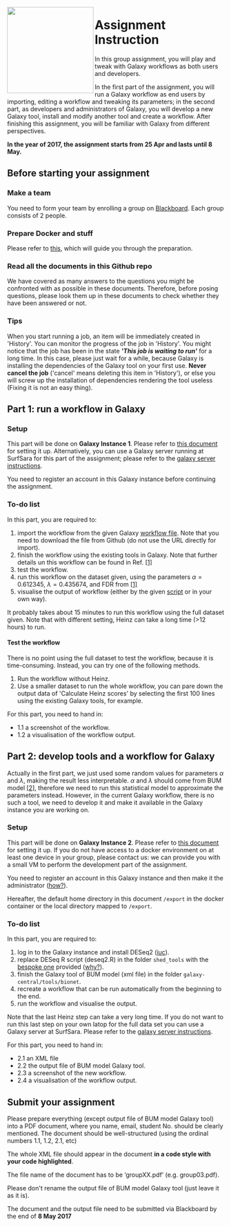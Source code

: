 
<a href="https://galaxyproject.org/"><img src="https://galaxyproject.org/images/galaxy-logos/galaxy_project_logo.jpg" align="left" width="200" ></a>
# Assignment Instruction

In this group assignment, you will play and tweak with Galaxy workflows as both users and developers.

In the first part of the assignment, you will run a Galaxy workflow as end users by importing, editing a workflow and tweaking its parameters; in the second part, as developers and administrators of Galaxy, you will develop a new Galaxy tool, install and modify another tool and create a workflow. After finishing this assignment, you will be familiar with Galaxy from different perspectives.

**In the year of 2017, the assignment starts from 25 Apr and lasts until 8 May.**

## Before starting your assignment

### Make a team

You need to form your team by enrolling a group on [Blackboard](https:://bb.vu.nl). Each group consists of 2 people.

### Prepare Docker and stuff

Please refer to [this](https://github.com/ibivu/B4TM-Galaxy-2017/tree/master/docker), which will guide you through the preparation.

### Read all the documents in this Github repo

We have covered as many answers to the questions you might be confronted with as possible in these documents. Therefore, before posing questions, please look them up in these documents to check whether they have been answered or not.

### Tips

When you start running a job, an item will be immediately created in 'History'. You can monitor the progress of the job in 'History'. You might notice that the job has been in the state ***'This job is waiting to run'*** for a long time. In this case, please just wait for a while, because Galaxy is installing the dependencies of the Galaxy tool on your first use. **Never cancel the job** ('cancel' means deleting this item in 'History'), or else you will screw up the installation of dependencies rendering the tool useless (Fixing it is not an easy thing). 

## Part 1: run a workflow in Galaxy

### Setup

This part will be done on **Galaxy Instance 1**. Please refer to [this document](https://github.com/ibivu/B4TM-Galaxy-2017/tree/master/docker) for setting
it up. Alternatively, you can use a Galaxy server running at SurfSara for this part of the assignment; please refer to the [galaxy server instructions](https://github.com/ibivu/B4TM-Galaxy-2017/tree/master/galaxy).

You need to register an account in this Galaxy instance before continuing the assignment.

### To-do list
In this part, you are required to:
1. import the workflow from the given Galaxy [workflow file](https://github.com/ibivu/B4TM-Galaxy-2017/blob/master/scripts/workflow.ga). Note that you need to download the file from Github (do not use the URL directly for import).
2. finish the workflow using the existing tools in Galaxy. Note that further details un this workflow can be found in Ref. [[1]](https://github.com/ibivu/B4TM-Galaxy-2017/blob/master/papers/Heinz.pdf)
3. test the workflow.
4. run this workflow on the dataset given, using the parameters $\alpha=0.612345$, $\lambda=0.435674$, and FDR from [[1]](https://github.com/ibivu/B4TM-Galaxy-2017/blob/master/papers/Heinz.pdf)
5. visualise the output of workflow (either by the given [script](https://github.com/ibivu/B4TM-Galaxy-2017/blob/master/scripts/graphviz.py) or in your own way).

It probably takes about 15 minutes to run this workflow using the full dataset given. Note that with different setting, Heinz can take a long time (>12 hours) to run.

#### Test the workflow
There is no point using the full dataset to test the workflow, because it is time-consuming. Instead, you can try one of the following methods.
1. Run the workflow without Heinz.
2. Use a smaller dataset to run the whole workflow, you can pare down the output data of 'Calculate Heinz scores' by selecting
the first 100 lines using the existing Galaxy tools, for example.

For this part, you need to hand in:
* 1.1 a screenshot of the workflow.
* 1.2 a visualisation of the workflow output.

## Part 2: develop tools and a workflow for Galaxy

Actually in the first part, we just used some random values for parameters $\alpha$ and $\lambda$, making the result less interpretable. $\alpha$ and $\lambda$ should come from BUM model [[2]](https://github.com/ibivu/B4TM-Galaxy-2017/blob/master/papers/Heinz.pdf), therefore we need to run this statistical model to approximate the parameters instead. However, in the current Galaxy workflow, there is no such a tool, we need to develop it and make it available in the Galaxy instance you are working on.

### Setup

This part will be done on **Galaxy Instance 2**. Please refer to [this document](https://github.com/ibivu/B4TM-Galaxy-2017/tree/master/docker) for setting it up.  If you do not have access to a docker environment on at least one device in your group, please contact us: we can provide you with a small VM to perform the development part of the assignment.


You need to register an account in this Galaxy instance and then make it the administrator ([how?](https://galaxyproject.org/admin/)).

Hereafter, the default home directory in this document `/export` in the docker container or the local directory mapped to `/export`.

### To-do list

In this part, you are required to:
1. log in to the Galaxy instance and install DESeq2 ([iuc](https://github.com/galaxyproject/tools-iuc)).
2. replace DESeq R script (deseq2.R) in the folder `shed_tools` with the [bespoke one](https://github.com/ibivu/B4TM-Galaxy-2017/blob/master/scripts/deseq2.R) provided ([why?](https://github.com/ibivu/B4TM-Galaxy-2017/tree/master/scripts)).
3. finish the Galaxy tool of BUM model (xml file) in the folder `galaxy-central/tools/bionet`.
4. recreate a workflow that can be run automatically from the beginning to the end.
5. run the workflow and visualise the output.

Note that the last Heinz step can take a very long time. If you do not want to run this last step on your own latop for the full data set you can use a Galaxy server at SurfSara. Please refer to the [galaxy server instructions](https://github.com/ibivu/B4TM-Galaxy-2017/tree/master/galaxy).



For this part, you need to hand in:
* 2.1 an XML file
* 2.2 the output file of BUM model Galaxy tool.
* 2.3 a screenshot of the new workflow.
* 2.4 a visualisation of the workflow output.


## Submit your assignment

Please prepare everything (except output file of BUM model Galaxy tool) into a PDF document, where you name, email, student No. should be clearly mentioned. The document should be well-structured (using the ordinal numbers 1.1, 1.2, 2.1, etc)

The whole XML file should appear in the document **in a code style with your code highlighted**.

The file name of the document has to be ‘groupXX.pdf’ (e.g. group03.pdf).

Please don't rename the output file of BUM model Galaxy tool (just leave it as it is).

The document and the output file need to be submitted via Blackboard by the end of **8 May 2017**
